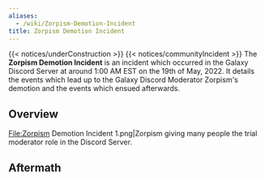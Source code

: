 ```yaml
---
aliases:
  - /wiki/Zorpism-Demotion-Incident
title: Zorpism Demotion Incident
---
```


{{< notices/underConstruction >}} {{< notices/communityIncident >}} The **Zorpism Demotion Incident** is an incident which occurred in the Galaxy Discord Server at around 1:00 AM EST on the 19th of May, 2022. It details the events which lead up to the Galaxy Discord Moderator Zorpism's demotion and the events which ensued afterwards.

## Overview

<File:Zorpism> Demotion Incident 1.png|Zorpism giving many people the trial moderator role in the Discord Server.

## Aftermath
